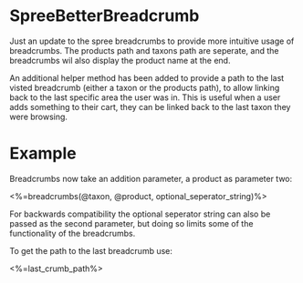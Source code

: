 SpreeBetterBreadcrumb
=====================

Just an update to the spree breadcrumbs to provide more intuitive usage of breadcrumbs.  The products path and taxons path are seperate, and the breadcrumbs wil also display the product name at the end.

An additional helper method has been added to provide a path to the last visted breadcrumb (either a taxon or the products path), to allow linking back to the last specific area the user was in.  This is useful when a user adds something to their cart, they can be linked back to the last taxon they were browsing.

Example
=======

Breadcrumbs now take an addition parameter, a product as parameter two:

<%=breadcrumbs(@taxon, @product, optional_seperator_string)%>

For backwards compatibility the optional seperator string can also be passed as the second parameter, but doing so limits some of the functionality of the breadcrumbs.

To get the path to the last breadcrumb use:

<%=last_crumb_path%>


